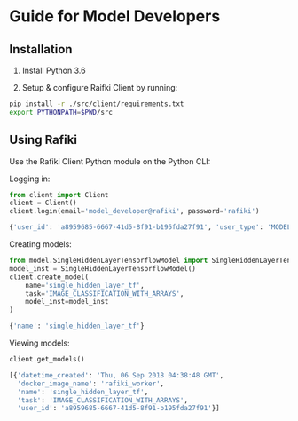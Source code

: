 # Guide for Model Developers

## Installation

1. Install Python 3.6

2. Setup & configure Raifki Client by running:

```sh
pip install -r ./src/client/requirements.txt
export PYTHONPATH=$PWD/src
```

## Using Rafiki

Use the Rafiki Client Python module on the Python CLI:

Logging in:

```py
from client import Client
client = Client()
client.login(email='model_developer@rafiki', password='rafiki')
```

```sh
{'user_id': 'a8959685-6667-41d5-8f91-b195fda27f91', 'user_type': 'MODEL_DEVELOPER'}
```

Creating models:

```py
from model.SingleHiddenLayerTensorflowModel import SingleHiddenLayerTensorflowModel
model_inst = SingleHiddenLayerTensorflowModel()
client.create_model(
    name='single_hidden_layer_tf',
    task='IMAGE_CLASSIFICATION_WITH_ARRAYS',
    model_inst=model_inst
)
```

```sh
{'name': 'single_hidden_layer_tf'}
```

Viewing models:

```py
client.get_models()
```

```sh
[{'datetime_created': 'Thu, 06 Sep 2018 04:38:48 GMT',
  'docker_image_name': 'rafiki_worker',
  'name': 'single_hidden_layer_tf',
  'task': 'IMAGE_CLASSIFICATION_WITH_ARRAYS',
  'user_id': 'a8959685-6667-41d5-8f91-b195fda27f91'}]
```